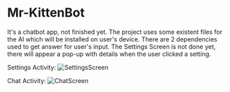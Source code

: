 # Mr-KittenBot
It's a chatbot app, not finished yet. The project uses some existent files for the AI which will be installed on user's device. There are 2 dependencies used to get answer for user's input. The Settings Screen is not done yet, there will appear a pop-up with details when the user clicked a setting.



Settings Activity:
![SettingsScreen](http://i.imgur.com/D3GdaHp.jpg)


Chat Activity:
![ChatScreen](http://i.imgur.com/xJrKf5E.jpg)
